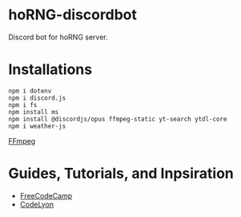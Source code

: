 # hoRNG-discordbot
Discord bot for hoRNG server.

# Installations
```
npm i dotenv
npm i discord.js
npm i fs
npm install ms
npm install @discordjs/opus ffmpeg-static yt-search ytdl-core 
npm i weather-js
```
[FFmpeg](https://ffmpeg.org/download.html)


# Guides, Tutorials, and Inpsiration
- [FreeCodeCamp](https://www.freecodecamp.org/news/create-a-discord-bot-with-python/)
- [CodeLyon](https://www.youtube.com/watch?v=j_sD9udZnCk&ab_channel=CodeLyon)
